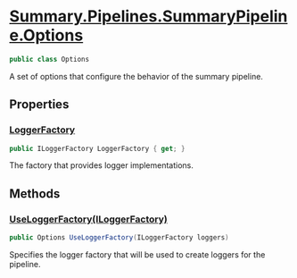# [Summary.Pipelines.SummaryPipeline.Options](../src/Core/Pipelines/SummaryPipeline.cs#L22)
```cs
public class Options
```

A set of options that configure the behavior of the summary pipeline.

## Properties
### [LoggerFactory](../src/Core/Pipelines/SummaryPipeline.cs#L29)
```cs
public ILoggerFactory LoggerFactory { get; }
```

The factory that provides logger implementations.

## Methods
### [UseLoggerFactory(ILoggerFactory)](../src/Core/Pipelines/SummaryPipeline.cs#L34)
```cs
public Options UseLoggerFactory(ILoggerFactory loggers)
```

Specifies the logger factory that will be used to create loggers for the pipeline.

